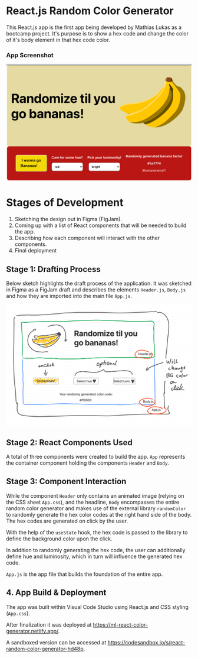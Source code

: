 # React.js Random Color Generator

This React.js app is the first app being developed by Mathias Lukas as a bootcamp project. It's purpose is to show a hex code and change the color of it's body element in that hex code color.

### App Screenshot

![App screenshot](./img/react-color-generator.png)

# Stages of Development

1. Sketching the design out in Figma (FigJam).
2. Coming up with a list of React components that will be needed to build the app.
3. Describing how each component will interact with the other components.
4. Final deployment

## Stage 1: Drafting Process

Below sketch highlights the draft process of the application. It was sketched in Figma as a FigJam draft and describes the elements `Header.js`, `Body.js` and how they are imported into the main file `App.js`.

![Figma draft handsketched](./img/react-random-color-generator-figma.png)

## Stage 2: React Components Used

A total of three components were created to build the app. `App` represents the container component holding the components `Header` and `Body`.

## Stage 3: Component Interaction

While the component `Header` only contains an animated image (relying on the CSS sheet `App.css`), and the headline, `Body` encompasses the entire random color generator and makes use of the external library `randomColor` to randomly generate the hex color codes at the right hand side of the body. The hex codes are generated on click by the user.

With the help of the `useState` hook, the hex code is passed to the library to define the background color upon the click.

In addition to randomly generating the hex code, the user can additionally define hue and luminosity, which in turn will influence the generated hex code.

`App.js` is the app file that builds the foundation of the entire app.

## 4. App Build & Deployment

The app was built within Visual Code Studio using React.js and CSS styling (`App.css`).

After finalization it was deployed at https://ml-react-color-generator.netlify.app/.

A sandboxed version can be accessed at https://codesandbox.io/s/react-random-color-generator-hd48p.
